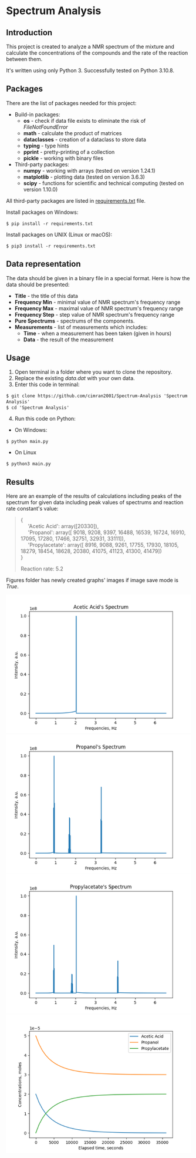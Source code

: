 # Spectrum Analysis

## Introduction

This project is created to analyze a NMR spectrum of the mixture and calculate the concentrations of the compounds and the rate of the reaction between them.

It's written using only Python 3.
Successfully tested on Python 3.10.8.

## Packages

There are the list of packages needed for this project:
* Build-in packages:
  * **os** - check if data file exists to eliminate the risk of *FileNotFoundError*
  * **math** - calculate the product of matrices
  * **dataclasses** - creation of a dataclass to store data
  * **typing** - type hints
  * **pprint** - pretty-printing of a collection
  * **pickle** - working with binary files
* Third-party packages:
  * **numpy** - working with arrays (tested on version 1.24.1)
  * **matplotlib** - plotting data (tested on version 3.6.3)
  * **scipy** - functions for scientific and technical computing (tested on version 1.10.0)

All third-party packages are listed in [requirements.txt](https://github.com/cimran2001/Spectrum-Analysis/blob/main/requirements.txt) file. 

Install packages on Windows:
```
$ pip install -r requirements.txt
```

Install packages on UNIX (Linux or macOS):
```
$ pip3 install -r requirements.txt
```


## Data representation 

The data should be given in a binary file in a special format. Here is how the data should be presented:

* **Title** - the title of this data
* **Frequency Min** - minimal value of NMR spectrum's frequency range
* **Frequency Max** - maximal value of NMR spectrum's frequency range
* **Frequency Step** - step value of NMR spectrum's frequency range
* **Pure Spectrums** - spectrums of the components.
* **Measurements** - list of measurements which includes:
  * **Time** - when a measurement has been taken (given in hours)
  * **Data** - the result of the measurement

## Usage

1. Open terminal in a folder where you want to clone the repository.
2. Replace the existing *data.dat* with your own data.
3. Enter this code in terminal:
```
$ git clone https://github.com/cimran2001/Spectrum-Analysis 'Spectrum Analysis'
$ cd 'Spectrum Analysis'
```
4. Run this code on Python:
* On Windows:
```
$ python main.py
```
* On Linux
```
$ python3 main.py
```

## Results

Here are an example of the results of calculations including peaks of the spectrum for given data including peak values of spectrums and reaction rate constant's value:

> {\
> &nbsp;&nbsp;&nbsp;&nbsp;
> 'Acetic Acid': array([20330]),\
> &nbsp;&nbsp;&nbsp;&nbsp;
> 'Propanol': array([ 9018,  9208,  9397, 16488, 16539, 16724, 16910, 17095, 17280,
>      17466, 32751, 32931, 33111]),\
> &nbsp;&nbsp;&nbsp;&nbsp;
> 'Propylacetate': array([ 8916,  9088,  9261, 17755, 17930, 18105, 18279, 18454, 18628,
>       20380, 41075, 41123, 41300, 41479])\
> }
>
> Reaction rate: 5.2

Figures folder has newly created graphs' images if image save mode is *True*.

![Acetic Acid's Spectrum](Figures/Acetic%20Acid's%20Spectrum.png)
![Propanol's Spectrum](Figures/Propanol's%20Spectrum.png)
![Propylacetate's Spectrum](Figures/Propylacetate's%20Spectrum.png)
![Concentrations](Figures/Concentrations.png)
